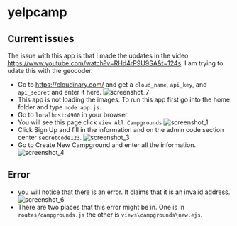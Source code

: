 # yelpcamp

## Current issues
The issue with this app is that I made the updates in the video https://www.youtube.com/watch?v=RHd4rP9U9SA&t=124s.  I am trying to udate this with the geocoder.
- Go to https://cloudinary.com/ and get a `cloud_name`, `api_key`, and `api_secret` and enter it here.
![screenshot_7](https://user-images.githubusercontent.com/21030885/45027868-a62a7100-b07d-11e8-969d-9274174a6f28.jpg)
- This app is not loading the images.  To run this app first go into the home folder and type `node app.js`.
- Go to `localhost:4900` in your browser.
- You will see this page click `View All Campgrounds`
![screenshot_1](https://user-images.githubusercontent.com/21030885/45027301-015b6400-b07c-11e8-9fc7-1efaf9d5350b.jpg)
- Click Sign Up and fill in the information and on the admin code section center `secretcode123`.
![screenshot_3](https://user-images.githubusercontent.com/21030885/45027314-0b7d6280-b07c-11e8-8d4c-dca4adfc6e5a.jpg)
- Go to Create New Campground and enter all the information.
![screenshot_4](https://user-images.githubusercontent.com/21030885/45027322-10daad00-b07c-11e8-81ad-b873b401474c.jpg)
## Error
- you will notice that there is an error.  It claims that it is an invalid address.
![screenshot_6](https://user-images.githubusercontent.com/21030885/45027336-16d08e00-b07c-11e8-8eda-4d5f407cce59.jpg)
- There are two places that this error might be in.  One is in `routes/campgrounds.js`  the other is `views\campgrounds\new.ejs`.
